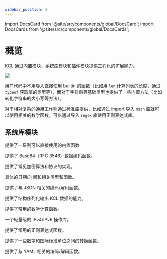 ```yaml
---
sidebar_position: 0
---
```


import DocsCard from '@site/src/components/global/DocsCard';
import DocsCards from '@site/src/components/global/DocsCards';

# 概览

KCL 通过内置模块、系统库模块和插件模块提供工程化的扩展能力。

![](/img/docs/reference/lang/model/kcl-module.png)

用户代码中不用导入直接使用 builtin 的函数（比如用 `len` 计算列表的长度、通过 `typeof` 获取值的类型等），而对于字符串等基础类型也提供了一些内置方法（比如转化字符串的大小写等方法）。

对于相对复杂的通用工作则通过标准库提供，比如通过 import 导入 `math` 库就可以使用相关的数学函数，可以通过导入 `regex` 库使用正则表达式库。

## 系统库模块

<DocsCards>
  <DocsCard header="内置函数" href="builtin">
    <p>提供了一系列可以直接使用的内置函数</p>
  </DocsCard>
  <DocsCard header="base64" href="base64">
    <p>提供了 Base64（RFC 3548）数据编码函数。</p>
  </DocsCard>
  <DocsCard header="crypto" href="crypto">
    <p>提供了常见加密算法和协议的实现。</p>
  </DocsCard>
  <DocsCard header="datetime" href="datetime">
    <p>具体的日期/时间和相关类型和函数。</p>
  </DocsCard>
  <DocsCard header="json" href="json">
    <p>提供了与 JSON 相关的编码/解码函数。</p>
  </DocsCard>
  <DocsCard header="manifests" href="manifests">
    <p>提供了结构序列化输出 KCL 数据的能力。</p>
  </DocsCard>
  <DocsCard header="math" href="math">
    <p>提供了常用的数学计算函数。</p>
  </DocsCard>
  <DocsCard header="net" href="net">
    <p>一个轻量级的 IPv4/IPv6 操作库。</p>
  </DocsCard>
  <DocsCard header="regex" href="regex">
    <p>提供了常用的正则表达式函数。</p>
  </DocsCard>
  <DocsCard header="units" href="units">
    <p>提供了一些数字和国际标准单位之间的转换函数。</p>
  </DocsCard>
  <DocsCard header="yaml" href="yaml">
    <p>提供了与 YAML 相关的编码/解码函数。</p>
  </DocsCard>
</DocsCards>
